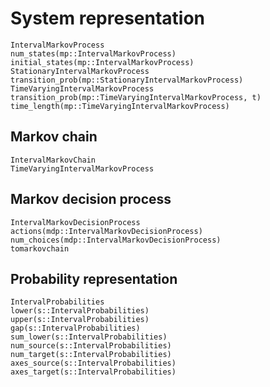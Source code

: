 # System representation

```@docs
IntervalMarkovProcess
num_states(mp::IntervalMarkovProcess)
initial_states(mp::IntervalMarkovProcess)
StationaryIntervalMarkovProcess
transition_prob(mp::StationaryIntervalMarkovProcess)
TimeVaryingIntervalMarkovProcess
transition_prob(mp::TimeVaryingIntervalMarkovProcess, t)
time_length(mp::TimeVaryingIntervalMarkovProcess)
```

## Markov chain
```@docs
IntervalMarkovChain
TimeVaryingIntervalMarkovProcess
```

## Markov decision process
```@docs
IntervalMarkovDecisionProcess
actions(mdp::IntervalMarkovDecisionProcess)
num_choices(mdp::IntervalMarkovDecisionProcess)
tomarkovchain
```

## Probability representation
```@docs
IntervalProbabilities
lower(s::IntervalProbabilities)
upper(s::IntervalProbabilities)
gap(s::IntervalProbabilities)
sum_lower(s::IntervalProbabilities)
num_source(s::IntervalProbabilities)
num_target(s::IntervalProbabilities)
axes_source(s::IntervalProbabilities)
axes_target(s::IntervalProbabilities)
```
